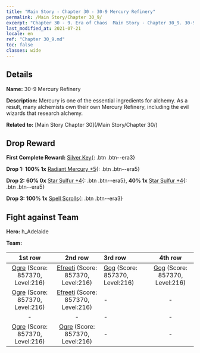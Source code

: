 ```yaml
---
title: "Main Story - Chapter 30 - 30-9 Mercury Refinery"
permalink: /Main Story/Chapter 30_9/
excerpt: "Chapter 30 - 9. Era of Chaos  Main Story - Chapter 30_9. 30-9 Mercury Refinery"
last_modified_at: 2021-07-21
locale: en
ref: "Chapter 30_9.md"
toc: false
classes: wide
---
```


## Details

 **Name:** 30-9 Mercury Refinery

 **Description:** Mercury is one of the essential ingredients for alchemy. As a result, many alchemists own their own Mercury Refinery, including the evil wizards that research alchemy.

 **Related to:** [Main Story Chapter 30](/Main Story/Chapter 30/)

## Drop Reward

 **First Complete Reward:** [Silver Key](/Items/con_693/){: .btn .btn--era3}

 **Drop 1:** **100% 1x** [Radiant Mercury +5](/Items/mat_98/){: .btn .btn--era5}

 **Drop 2:** **60% 0x** [Star Sulfur +4](/Items/mat_92/){: .btn .btn--era5}, **40% 1x** [Star Sulfur +4](/Items/mat_92/){: .btn .btn--era5}

 **Drop 3:** **100% 1x** [Spell Scrolls](/Items/con_694/){: .btn .btn--era3}


## Fight against Team
 **Hero:** h_Adelaide

 **Team:**


  | 1st row | 2nd row | 3rd row | 4th row |
  |:----:|:----:|:----|:----:|
  | [Ogre](/units/Ogre/) (Score: 857370, Level:216)  | [Efreeti](/units/Efreeti/) (Score: 857370, Level:216)  | [Gog](/units/Gog/) (Score: 857370, Level:216)  | [Gog](/units/Gog/) (Score: 857370, Level:216)  |
  | [Ogre](/units/Ogre/) (Score: 857370, Level:216)  | [Efreeti](/units/Efreeti/) (Score: 857370, Level:216)  | - | - |
  | - | - | - | - |
  | [Ogre](/units/Ogre/) (Score: 857370, Level:216)  | [Ogre](/units/Ogre/) (Score: 857370, Level:216)  | - | - |


